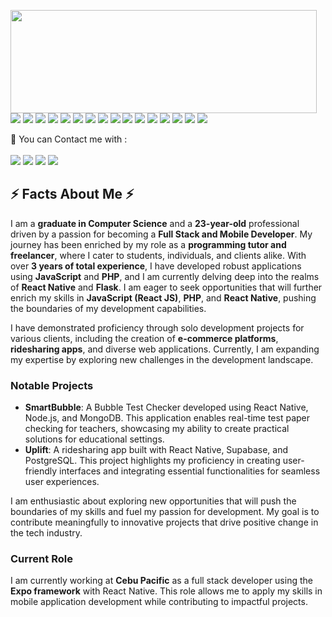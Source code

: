 <p>
  <img align="left" width="490" height="165" src="https://github-readme-stats.vercel.app/api?username=gillmpadon&show_icons=true&hide_border=false&line_height=20&title_color=f69673&icon_color=1b93c9&show_owner=true"/>
  <p>
    <img src="https://img.shields.io/badge/JavaScript-F7DF1E?style=for-the-badge&logo=javascript&logoColor=black"/>
    <img src="https://img.shields.io/badge/Node.js-43853D?style=for-the-badge&logo=node.js&logoColor=white"/>
    <img src="https://img.shields.io/badge/PHP-777BB4?style=for-the-badge&logo=php&logoColor=white"/>
    <img src="https://img.shields.io/badge/React-20232A?style=for-the-badge&logo=react&logoColor=white"/>
    <img src="https://img.shields.io/badge/React_Native-20232A?style=for-the-badge&logo=react&logoColor=white"/>
    <img src="https://img.shields.io/badge/MySQL-00000F?style=for-the-badge&logo=mysql&logoColor=white"/>
    <img src="https://img.shields.io/badge/-HTML5-E34F26?style=for-square&logo=HTML5&logoColor=white"/>
    <img src="https://img.shields.io/badge/-CSS3-1572B6?style=for-square&logo=CSS3&logoColor=white"/>
    <img src="https://img.shields.io/badge/Tailwind_CSS-38B2AC?style=for-the-badge&logo=tailwind-css&logoColor=white"/>
    <img src="https://img.shields.io/badge/-Visual%20Studio%20Code-23A9F2?style=for-square&logo=Visual%20Studio%20Code&logoColor=white"/>
    <img src="https://img.shields.io/badge/-Github-181717?style=for-square&logo=GitHub&logoColor=white"/>
    <img src="https://img.shields.io/badge/-Git-F44D27?style=for-square&logo=Git&logoColor=white"/>
    <img src="https://img.shields.io/badge/-Trello-0079BF?style=for-square&logo=Trello&logoColor=white"/>
    <img src="https://img.shields.io/badge/-MySQL-F29111?style=for-square&logo=MySQL&logoColor=white"/>
    <img src="https://img.shields.io/badge/Yarn-2C8EBB.svg?style=for-the-badge&logo=Yarn&logoColor=white"/>
    <img src="https://img.shields.io/badge/MongoDB-47A248.svg?style=for-the-badge&logo=MongoDB&logoColor=white"/>
  </p>
</p>
<p>
  📣 You can Contact me with :<br/><br/>
  <a href="mailto:contact@gillbertmpadon?subject=[GitHub]%20🔥%20Prise%20de%20contact&body=Bonjour%20Stan%2C%0A%0AJe%20viens%20vers%20toi%20aujourd%27hui%20apr%C3%A8s%20avoir%20vu%20ton%20profil%20GitHub%20pour%20..."><img src="https://img.shields.io/badge/e‑mail-D14836.svg?style=for-the-badge&logo=GMail&logoColor=white"/></a>
  <a href="https://www.facebook.com/profile.php?id=100086767629990"><img src="https://img.shields.io/badge/Facebook-Connect-brightgreen?style=for-the-badge&labelColor=black&logo=facebook" /></a>
  <a href="https://instagram.com/ginmpadon"><img src="https://img.shields.io/badge/instagram-E4405F.svg?style=for-the-badge&logo=instagram&logoColor=white"/></a>
  <a href="https://linkedin.com/in//gillbert-padon-33597b291"><img src="https://img.shields.io/badge/linkedin-0077B5.svg?style=for-the-badge&logo=linkedin&logoColor=white"/></a>
</p>
<h2>⚡️ Facts About Me ⚡️</h2>

<p>
    I am a <strong>graduate in Computer Science</strong> and a <strong>23-year-old</strong> professional driven by a passion for becoming a <strong>Full Stack and Mobile Developer</strong>. My journey has been enriched by my role as a <strong>programming tutor and freelancer</strong>, where I cater to students, individuals, and clients alike. With over <strong>3 years of total experience</strong>, I have developed robust applications using <strong>JavaScript</strong> and <strong>PHP</strong>, and I am currently delving deep into the realms of <strong>React Native</strong> and <strong>Flask</strong>. I am eager to seek opportunities that will further enrich my skills in <strong>JavaScript (React JS)</strong>, <strong>PHP</strong>, and <strong>React Native</strong>, pushing the boundaries of my development capabilities.
</p>

<p>
    I have demonstrated proficiency through solo development projects for various clients, including the creation of <strong>e-commerce platforms</strong>, <strong>ridesharing apps</strong>, and diverse web applications. Currently, I am expanding my expertise by exploring new challenges in the development landscape.
</p>

<h3>Notable Projects</h3>
<ul>
    <li>
        <strong>SmartBubble</strong>: A Bubble Test Checker developed using React Native, Node.js, and MongoDB. This application enables real-time test paper checking for teachers, showcasing my ability to create practical solutions for educational settings.
    </li>
    <li>
        <strong>Uplift</strong>: A ridesharing app built with React Native, Supabase, and PostgreSQL. This project highlights my proficiency in creating user-friendly interfaces and integrating essential functionalities for seamless user experiences.
    </li>
</ul>

<p>
    I am enthusiastic about exploring new opportunities that will push the boundaries of my skills and fuel my passion for development. My goal is to contribute meaningfully to innovative projects that drive positive change in the tech industry.
</p>

<h3>Current Role</h3>
<p>
    I am currently working at <strong>Cebu Pacific</strong> as a full stack developer using the <strong>Expo framework</strong> with React Native. This role allows me to apply my skills in mobile application development while contributing to impactful projects.
</p>

